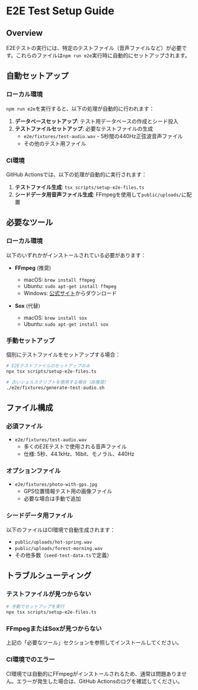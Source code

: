 # E2E Test Setup Guide

## Overview

E2Eテストの実行には、特定のテストファイル（音声ファイルなど）が必要です。これらのファイルは`npm run e2e`実行時に自動的にセットアップされます。

## 自動セットアップ

### ローカル環境

`npm run e2e`を実行すると、以下の処理が自動的に行われます：

1. **データベースセットアップ**: テスト用データベースの作成とシード投入
2. **テストファイルセットアップ**: 必要なテストファイルの生成
   - `e2e/fixtures/test-audio.wav` - 5秒間の440Hz正弦波音声ファイル
   - その他のテスト用ファイル

### CI環境

GitHub Actionsでは、以下の処理が自動的に実行されます：

1. **テストファイル生成**: `tsx scripts/setup-e2e-files.ts`
2. **シードデータ用音声ファイル生成**: FFmpegを使用して`public/uploads/`に配置

## 必要なツール

### ローカル環境

以下のいずれかがインストールされている必要があります：

- **FFmpeg** (推奨)

  - macOS: `brew install ffmpeg`
  - Ubuntu: `sudo apt-get install ffmpeg`
  - Windows: [公式サイト](https://ffmpeg.org/download.html)からダウンロード

- **Sox** (代替)
  - macOS: `brew install sox`
  - Ubuntu: `sudo apt-get install sox`

### 手動セットアップ

個別にテストファイルをセットアップする場合：

```bash
# E2Eテストファイルのセットアップのみ
npx tsx scripts/setup-e2e-files.ts

# 古いシェルスクリプトを使用する場合（非推奨）
./e2e/fixtures/generate-test-audio.sh
```

## ファイル構成

### 必須ファイル

- `e2e/fixtures/test-audio.wav`
  - 多くのE2Eテストで使用される音声ファイル
  - 仕様: 5秒、44.1kHz、16bit、モノラル、440Hz

### オプションファイル

- `e2e/fixtures/photo-with-gps.jpg`
  - GPS位置情報テスト用の画像ファイル
  - 必要な場合は手動で追加

### シードデータ用ファイル

以下のファイルはCI環境で自動生成されます：

- `public/uploads/hot-spring.wav`
- `public/uploads/forest-morning.wav`
- その他多数（`seed-test-data.ts`で定義）

## トラブルシューティング

### テストファイルが見つからない

```bash
# 手動でセットアップを実行
npx tsx scripts/setup-e2e-files.ts
```

### FFmpegまたはSoxが見つからない

上記の「必要なツール」セクションを参照してインストールしてください。

### CI環境でのエラー

CI環境では自動的にFFmpegがインストールされるため、通常は問題ありません。エラーが発生した場合は、GitHub Actionsのログを確認してください。
